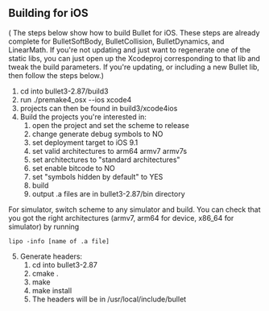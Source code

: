 ## Building for iOS

( The steps below show how to build Bullet for iOS. These steps are already complete for BulletSoftBody, BulletCollision, BulletDynamics, and LinearMath. If you're not updating and just want to regenerate one of the static libs, you can just open up the Xcodeproj corresponding to that lib and tweak the build parameters. If you're updating, or including a new Bullet lib, then follow the steps below.)

1. cd into bullet3-2.87/build3
2. run  ./premake4_osx --ios xcode4
3. projects can then be found in build3/xcode4ios
4. Build the projects you're interested in:
    1. open the project and set the scheme to release
    2. change generate debug symbols to NO
    3. set deployment target to iOS 9.1
    4. set valid architectures to arm64 armv7 armv7s
    5. set architectures to "standard architectures"
    6. set enable bitcode to NO
    7. set "symbols hidden by default" to YES
    7. build
    8. output .a files are in bullet3-2.87/bin directory
    
For simulator, switch scheme to any simulator and build. You can check that you got the right architectures (armv7, arm64 for device, x86_64 for simulator) by running
```
lipo -info [name of .a file]
```
    
5. Generate headers:
    1. cd into bullet3-2.87
    2. cmake .
    3. make
    4. make install
    5. The headers will be in /usr/local/include/bullet
